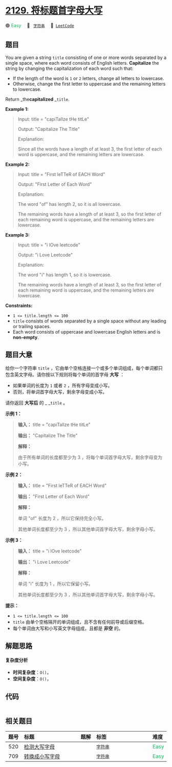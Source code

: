 # [2129. 将标题首字母大写](https://leetcode.com/problems/capitalize-the-title)

🟢 <font color=#15bd66>Easy</font>&emsp; 🔖&ensp; [`字符串`](/outline/tag/string.md)&emsp; 🔗&ensp;[`LeetCode`](https://leetcode.com/problems/capitalize-the-title)

## 题目

You are given a string `title` consisting of one or more words separated by a
single space, where each word consists of English letters. **Capitalize** the
string by changing the capitalization of each word such that:

  * If the length of the word is `1` or `2` letters, change all letters to lowercase.
  * Otherwise, change the first letter to uppercase and the remaining letters to lowercase.

Return _the**capitalized** _`title`.



**Example 1:**

> Input: title = "capiTalIze tHe titLe"
> 
> Output: "Capitalize The Title"
> 
> Explanation:
> 
> Since all the words have a length of at least 3, the first letter of each word is uppercase, and the remaining letters are lowercase.

**Example 2:**

> Input: title = "First leTTeR of EACH Word"
> 
> Output: "First Letter of Each Word"
> 
> Explanation:
> 
> The word "of" has length 2, so it is all lowercase.
> 
> The remaining words have a length of at least 3, so the first letter of each remaining word is uppercase, and the remaining letters are lowercase.

**Example 3:**

> Input: title = "i lOve leetcode"
> 
> Output: "i Love Leetcode"
> 
> Explanation:
> 
> The word "i" has length 1, so it is lowercase.
> 
> The remaining words have a length of at least 3, so the first letter of each remaining word is uppercase, and the remaining letters are lowercase.

**Constraints:**

  * `1 <= title.length <= 100`
  * `title` consists of words separated by a single space without any leading or trailing spaces.
  * Each word consists of uppercase and lowercase English letters and is **non-empty**.


## 题目大意

给你一个字符串 `title` ，它由单个空格连接一个或多个单词组成，每个单词都只包含英文字母。请你按以下规则将每个单词的首字母 **大写**  ：

  * 如果单词的长度为 `1` 或者 `2` ，所有字母变成小写。
  * 否则，将单词首字母大写，剩余字母变成小写。

请你返回 **大写后**  的 _ _`title` 。



**示例 1：**

> 
> 
> 
> 
> 
> **输入：** title = "capiTalIze tHe titLe"
> 
> **输出：** "Capitalize The Title"
> 
> **解释：**
> 
> 由于所有单词的长度都至少为 3 ，将每个单词首字母大写，剩余字母变为小写。
> 
> 

**示例 2：**

> 
> 
> 
> 
> 
> **输入：** title = "First leTTeR of EACH Word"
> 
> **输出：** "First Letter of Each Word"
> 
> **解释：**
> 
> 单词 "of" 长度为 2 ，所以它保持完全小写。
> 
> 其他单词长度都至少为 3 ，所以其他单词首字母大写，剩余字母小写。
> 
> 

**示例 3：**

> 
> 
> 
> 
> 
> **输入：** title = "i lOve leetcode"
> 
> **输出：** "i Love Leetcode"
> 
> **解释：**
> 
> 单词 "i" 长度为 1 ，所以它保留小写。
> 
> 其他单词长度都至少为 3 ，所以其他单词首字母大写，剩余字母小写。
> 
> 



**提示：**

  * `1 <= title.length <= 100`
  * `title` 由单个空格隔开的单词组成，且不含有任何前导或后缀空格。
  * 每个单词由大写和小写英文字母组成，且都是 **非空**  的。


## 解题思路

#### 复杂度分析

- **时间复杂度**：`O()`，
- **空间复杂度**：`O()`，

## 代码

```javascript

```

## 相关题目

<!-- prettier-ignore -->
| 题号 | 标题 | 题解 | 标签 | 难度 |
| :------: | :------ | :------: | :------ | :------ |
| 520 | [检测大写字母](https://leetcode.com/problems/detect-capital) |  |  [`字符串`](/outline/tag/string.md) | <font color=#15bd66>Easy</font> |
| 709 | [转换成小写字母](https://leetcode.com/problems/to-lower-case) |  |  [`字符串`](/outline/tag/string.md) | <font color=#15bd66>Easy</font> |

<style>
.blue {
    background-color: #096dd9;
    padding: 0.25rem 0.5rem;
    margin: 0;
    font-size: 0.85em;
    border-radius: 3px;
    color: white;
    font-weight: 500;
}
table th:first-of-type { width: 10%; }
table th:nth-of-type(2) { width: 35%; }
table th:nth-of-type(3) { width: 10%; }
table th:nth-of-type(4) { width: 35%; }
table th:nth-of-type(5) { width: 10%; }
</style>
